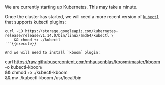 We are currently starting up Kubernetes. This may take a minute.

Once the cluster has started, we will need a more recent version of [`kubectl`](https://kubernetes.io/docs/tasks/tools/install-kubectl) that supports kubectl plugins: 

```
curl -LO https://storage.googleapis.com/kubernetes-release/release/v1.14.0/bin/linux/amd64/kubectl \
	&& chmod +x ./kubectl
```{{execute}}

And we will need to install `kboom` plugin:

```
curl https://raw.githubusercontent.com/mhausenblas/kboom/master/kboom -o kubectl-kboom \
	&& chmod +x ./kubectl-kboom \
	&& mv ./kubectl-kboom /usr/local/bin
```{{execute}}
